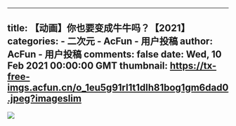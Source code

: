 
---
title: 【动画】你也要变成牛牛吗？【2021】
categories: 
    - 二次元
    - AcFun - 用户投稿
author: AcFun - 用户投稿
comments: false
date: Wed, 10 Feb 2021 00:00:00 GMT
thumbnail: https://tx-free-imgs.acfun.cn/o_1eu5g91rl1t1dlh81bog1gm6dad0.jpeg?imageslim
---

<div>   
<img src="https://tx-free-imgs.acfun.cn/o_1eu5g91rl1t1dlh81bog1gm6dad0.jpeg?imageslim" referrerpolicy="no-referrer">  
</div>
            